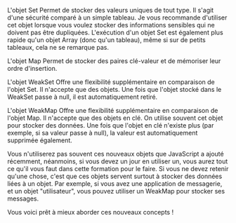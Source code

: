 L'objet Set
Permet de stocker des valeurs uniques de tout type. Il s'agit d'une sécurité comparé à un simple tableau. Je vous recommande d'utiliser cet objet lorsque vous voulez stocker des informations sensibles qui ne doivent pas être dupliquées. L'exécution d'un objet Set est également plus rapide qu'un objet Array (donc qu'un tableau), même si sur de petits tableaux, cela ne se remarque pas.



L'objet Map
Permet de stocker des paires clé-valeur et de mémoriser leur ordre d'insertion.



L'objet WeakSet
Offre une flexibilité supplémentaire en comparaison de l'objet Set. Il n'accepte que des objets. Une fois que l'objet stocké dans le WeakSet passe à null, il est automatiquement retiré.



L'objet WeakMap
Offre une flexibilité supplémentaire en comparaison de l'objet Map.  Il n'accepte que des objets en clé. On utilise souvent cet objet pour stocker des données. Une fois que l'objet en clé n'existe plus (par exemple, si sa valeur passe à null), la valeur est automatiquement supprimée également.






Vous n'utiliserez pas souvent ces nouveaux objets que JavaScript a ajouté récemment, néanmoins, si vous devez un jour en utiliser un, vous aurez tout ce qu'il vous faut dans cette formation pour le faire. Si vous ne devez retenir qu'une chose, c'est que ces objets servent surtout à stocker des données liées à un objet. Par exemple, si vous avez une application de messagerie, et un objet "utilisateur", vous pouvez utiliser un WeakMap pour stocker ses messages.

Vous voici prêt à mieux aborder ces nouveaux concepts !




